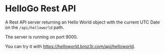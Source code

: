 # HelloGo Rest API

A Rest API server returning an Hello World object with the current UTC Date on the `/api/helloworld` path.

The server is running on port 9000.

You can try it with https://helloworld.broz3r.com/api/helloworld.